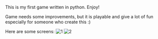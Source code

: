 This is my first game written in python. Enjoy!

Game needs some improvements, but it is playable and give a lot of fun especially for someone who create this :)

Here are some screens:
![1](https://user-images.githubusercontent.com/47692610/85925919-e040b480-b89b-11ea-9f1a-aa8f46916846.PNG)
![2](https://user-images.githubusercontent.com/47692610/85925921-e20a7800-b89b-11ea-9bff-9d80ff035533.png)

